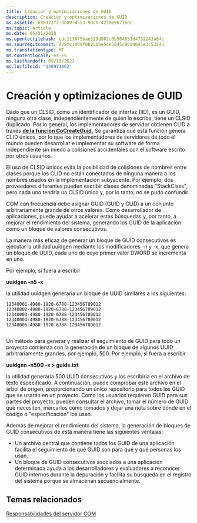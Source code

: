 ```yaml
---
title: Creación y optimizaciones de GUID
description: Creación y optimizaciones de GUID
ms.assetid: 698322f2-db89-4553-90c6-4278e96716dc
ms.topic: article
ms.date: 05/31/2018
ms.openlocfilehash: cdc113675bae329d862c0b504851d4732243a84c
ms.sourcegitcommit: d75fc10b9f0825bbe5ce5045c90d4045e3c53243
ms.translationtype: MT
ms.contentlocale: es-ES
ms.lasthandoff: 09/13/2021
ms.locfileid: "126973662"
---
```

# <a name="guid-creation-and-optimizations"></a>Creación y optimizaciones de GUID

Dado que un CLSID, como un identificador de interfaz (IID), es un GUID, ninguna otra clase, independientemente de quién lo escriba, tiene un CLSID duplicado. Por lo general, los implementadores de servidor obtienen CLID a través [**de la función CoCreateGuid.**](/windows/desktop/api/combaseapi/nf-combaseapi-cocreateguid) Se garantiza que esta función genera CLID únicos, por lo que los implementadores de servidores de todo el mundo pueden desarrollar e implementar su software de forma independiente sin miedo a colisiones accidentales con el software escrito por otros usuarios.

El uso de CLSID únicos evita la posibilidad de colisiones de nombres entre clases porque los CLID no están conectados de ninguna manera a los nombres usados en la implementación subyacente. Por ejemplo, dos proveedores diferentes pueden escribir clases denominadas "StackClass", pero cada uno tendría un CLSID único y, por lo tanto, no se pudo confundir.

COM con frecuencia debe asignar GUID (GUID y CLID) a un conjunto arbitrariamente grande de otros valores. Como desarrollador de aplicaciones, puede ayudar a acelerar estas búsquedas y, por tanto, a mejorar el rendimiento del sistema, generando los GUID de la aplicación como un bloque de valores consecutivos.

La manera más eficaz de generar un bloque de GUID consecutivos es ejecutar la utilidad uuidgen mediante los modificadores -n y -x, que genera un bloque de UUID, cada uno de cuyo primer valor DWORD se incrementa en uno.

Por ejemplo, si fuera a escribir

**uuidgen -n5 -x**

la utilidad uuidgen generaría un bloque de UUID similares a los siguientes:

``` syntax
12340001-4980-1920-6788-123456789012
12340002-4980-1920-6788-123456789012
12340003-4980-1920-6788-123456789012
12340004-4980-1920-6788-123456789012
12340005-4980-1920-6788-123456789012
 
```

Un método para generar y realizar el seguimiento de GUID para todo un proyecto comienza con la generación de un bloque de algunos UUID arbitrariamente grandes, por ejemplo, 500. Por ejemplo, si fuera a escribir

**uuidgen -n500 -x > guids.txt**

la utilidad generaría 500 UUID consecutivos y los escribiría en el archivo de texto especificado. A continuación, puede comprobar este archivo en el árbol de origen, proporcionando un único repositorio para todos los GUID que se usarán en un proyecto. Como los usuarios requieren GUID para sus partes del proyecto, pueden consultar el archivo, tomar el número de GUID que necesiten, marcarlos como tomados y dejar una nota sobre dónde en el código o "especificación" los usan.

Además de mejorar el rendimiento del sistema, la generación de bloques de GUID consecutivos de esta manera tiene las siguientes ventajas:

-   Un archivo central que contiene todos los GUID de una aplicación facilita el seguimiento de qué GUID son para qué y qué personas los usan.
-   Un bloque de GUID consecutivos asociados a una aplicación determinada ayuda a los desarrolladores y evaluadores a reconocer GUID internos durante la depuración y facilita su búsqueda en el registro del sistema porque se almacenan secuencialmente.

## <a name="related-topics"></a>Temas relacionados

<dl> <dt>

[Responsabilidades del servidor COM](com-server-responsibilities.md)
</dt> </dl>

 

 




